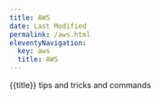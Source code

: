 ```yaml
---
title: AWS
date: Last Modified 
permalink: /aws.html
eleventyNavigation:
  key: aws
  title: AWS
---
```

{{title}} tips and tricks and commands
